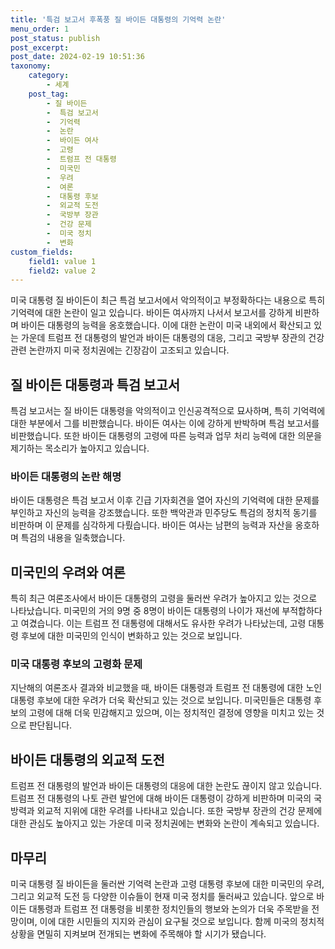 ```yaml
---
title: '특검 보고서 후폭풍 질 바이든 대통령의 기억력 논란'
menu_order: 1
post_status: publish
post_excerpt: 
post_date: 2024-02-19 10:51:36
taxonomy:
    category:
        - 세계
    post_tag:
        - 질 바이든
        -  특검 보고서
        -  기억력
        -  논란
        -  바이든 여사
        -  고령
        -  트럼프 전 대통령
        -  미국민
        -  우려
        -  여론
        -  대통령 후보
        -  외교적 도전
        -  국방부 장관
        -  건강 문제
        -  미국 정치
        -  변화
custom_fields:
    field1: value 1
    field2: value 2
---
```


미국 대통령 질 바이든이 최근 특검 보고서에서 악의적이고 부정확하다는 내용으로 특히 기억력에 대한 논란이 일고 있습니다. 바이든 여사까지 나서서 보고서를 강하게 비판하며 바이든 대통령의 능력을 옹호했습니다. 이에 대한 논란이 미국 내외에서 확산되고 있는 가운데 트럼프 전 대통령의 발언과 바이든 대통령의 대응, 그리고 국방부 장관의 건강 관련 논란까지 미국 정치권에는 긴장감이 고조되고 있습니다.
## 질 바이든 대통령과 특검 보고서
특검 보고서는 질 바이든 대통령을 악의적이고 인신공격적으로 묘사하며, 특히 기억력에 대한 부분에서 그를 비판했습니다. 바이든 여사는 이에 강하게 반박하며 특검 보고서를 비판했습니다. 또한 바이든 대통령의 고령에 따른 능력과 업무 처리 능력에 대한 의문을 제기하는 목소리가 높아지고 있습니다.
### 바이든 대통령의 논란 해명
바이든 대통령은 특검 보고서 이후 긴급 기자회견을 열어 자신의 기억력에 대한 문제를 부인하고 자신의 능력을 강조했습니다. 또한 백악관과 민주당도 특검의 정치적 동기를 비판하며 이 문제를 심각하게 다뤘습니다. 바이든 여사는 남편의 능력과 자산을 옹호하며 특검의 내용을 일축했습니다.
## 미국민의 우려와 여론
특히 최근 여론조사에서 바이든 대통령의 고령을 둘러싼 우려가 높아지고 있는 것으로 나타났습니다. 미국민의 거의 9명 중 8명이 바이든 대통령의 나이가 재선에 부적합하다고 여겼습니다. 이는 트럼프 전 대통령에 대해서도 유사한 우려가 나타났는데, 고령 대통령 후보에 대한 미국민의 인식이 변화하고 있는 것으로 보입니다.
### 미국 대통령 후보의 고령화 문제
지난해의 여론조사 결과와 비교했을 때, 바이든 대통령과 트럼프 전 대통령에 대한 노인 대통령 후보에 대한 우려가 더욱 확산되고 있는 것으로 보입니다. 미국민들은 대통령 후보의 고령에 대해 더욱 민감해지고 있으며, 이는 정치적인 결정에 영향을 미치고 있는 것으로 판단됩니다.
## 바이든 대통령의 외교적 도전
트럼프 전 대통령의 발언과 바이든 대통령의 대응에 대한 논란도 끊이지 않고 있습니다. 트럼프 전 대통령의 나토 관련 발언에 대해 바이든 대통령이 강하게 비판하며 미국의 국방력과 외교적 지위에 대한 우려를 나타내고 있습니다. 또한 국방부 장관의 건강 문제에 대한 관심도 높아지고 있는 가운데 미국 정치권에는 변화와 논란이 계속되고 있습니다.
## 마무리
미국 대통령 질 바이든을 둘러싼 기억력 논란과 고령 대통령 후보에 대한 미국민의 우려, 그리고 외교적 도전 등 다양한 이슈들이 현재 미국 정치를 둘러싸고 있습니다. 앞으로 바이든 대통령과 트럼프 전 대통령을 비롯한 정치인들의 행보와 논의가 더욱 주목받을 전망이며, 이에 대한 시민들의 지지와 관심이 요구될 것으로 보입니다. 함께 미국의 정치적 상황을 면밀히 지켜보며 전개되는 변화에 주목해야 할 시기가 됐습니다.
